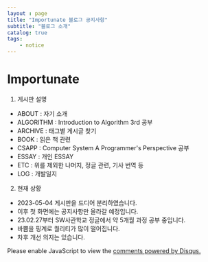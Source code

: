 ```yaml
---
layout : page
title: "Importunate 블로그 공지사항"
subtitle: "블로그 소개"
catalog: true
tags:
    - notice
---
```




# Importunate

1. 게시판 설명

- ABOUT : 자기 소개
- ALGORITHM : Introduction to Algorithm 3rd 공부
- ARCHIVE : 태그별 게시글 찾기
- BOOK : 읽은 책 관련 
- CSAPP : Computer System A Programmer's Perspective 공부
- ESSAY : 개인 ESSAY
- ETC : 위를 제외한 나머지, 정글 관련, 기사 번역 등
- LOG : 개발일지



2. 현재 상황

- 2023-05-04 게시판을 드디어 분리하였습니다.
- 이후 첫 화면에는 공지사항만 올라갈 예정입니다.
- 23.02.27부터 SW사관학교 정글에서 약 5개월 과정 공부 중입니다.
- 바쁨을 핑계로 퀄리티가 많이 떨어집니다.
- 차후 개선 의지는 있습니다.

<div id="disqus_thread"></div>
<script>
    /**
    *  RECOMMENDED CONFIGURATION VARIABLES: EDIT AND UNCOMMENT THE SECTION BELOW TO INSERT DYNAMIC VALUES FROM YOUR PLATFORM OR CMS.
    *  LEARN WHY DEFINING THESE VARIABLES IS IMPORTANT: https://disqus.com/admin/universalcode/#configuration-variables    */
    /*
    var disqus_config = function () {
    this.page.url = PAGE_URL;  // Replace PAGE_URL with your page's canonical URL variable
    this.page.identifier = PAGE_IDENTIFIER; // Replace PAGE_IDENTIFIER with your page's unique identifier variable
    };
    */
    (function() { // DON'T EDIT BELOW THIS LINE
    var d = document, s = d.createElement('script');
    s.src = 'https://junsoopooh-github-io.disqus.com/embed.js';
    s.setAttribute('data-timestamp', +new Date());
    (d.head || d.body).appendChild(s);
    })();
</script>
<noscript>Please enable JavaScript to view the <a href="https://disqus.com/?ref_noscript">comments powered by Disqus.</a></noscript>